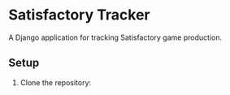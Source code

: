 # Satisfactory Tracker

A Django application for tracking Satisfactory game production.

## Setup

1. Clone the repository: